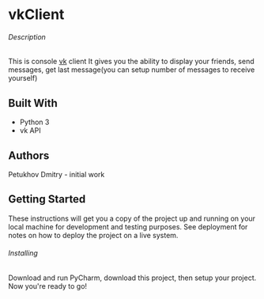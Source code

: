 # vkClient
###### Description
This is console [vk](http://vk.com/) client
It gives you the ability to display your friends, send messages, get last message(you can setup number of messages to receive yourself)

## Built With
- Python 3
- vk API 

## Authors
Petukhov Dmitry - initial work

## Getting Started
These instructions will get you a copy of the project up and running on your local machine for development and testing purposes. See deployment for notes on how to deploy the project on a live system.

###### Installing
Download and run PyCharm, download this project, then setup your project. Now you're ready to go!


